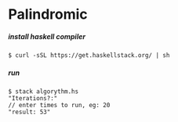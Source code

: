# Palindromic

##### install haskell compiler
`$ curl -sSL https://get.haskellstack.org/ | sh`

##### run
```
$ stack algorythm.hs
"Iterations?:"
// enter times to run, eg: 20
"result: 53"
```